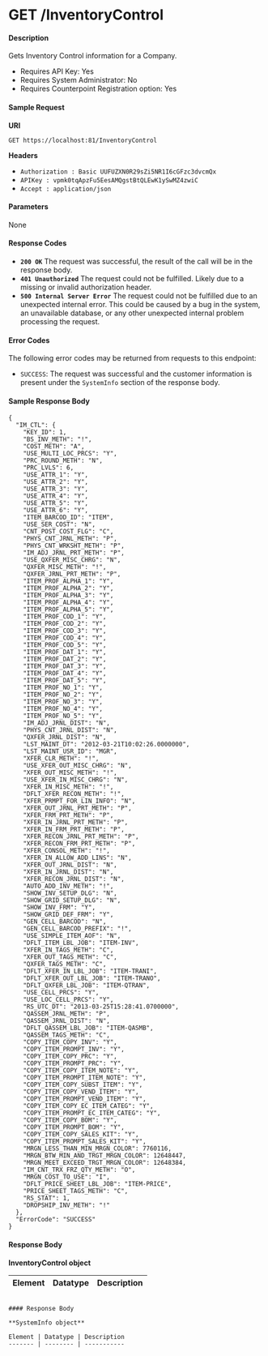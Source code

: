 
# GET /InventoryControl

#### Description
Gets Inventory Control information for a Company.

- Requires API Key: Yes
- Requires System Administrator: No
- Requires Counterpoint Registration option: Yes

#### Sample Request

**URI**

`GET https://localhost:81/InventoryControl`

**Headers**
- `Authorization : Basic UUFUZXN0R29sZi5NR1I6cGFzc3dvcmQx`
- `APIKey : vpmk0tqApzFu5EesAMQgstBtQLEwK1ySwMZ4zwiC`
- `Accept : application/json`

#### Parameters
None

#### Response Codes
- **<code>200 OK</code>** The request was successful, the result of the call will be in the response body.
- **<code>401 Unauthorized</code>** The request could not be fulfilled. Likely due to a missing or invalid authorization header.
- **<code>500 Internal Server Error</code>** The request could not be fulfilled due to an unexpected internal error. This could be caused by a bug in the system, an unavailable database, or any other unexpected internal problem processing the request.
 
#### Error Codes
The following error codes may be returned from requests to this endpoint:
- `SUCCESS`: The request was successful and the customer information is present under the `SystemInfo` section of the response body.


#### Sample Response Body
```
{
  "IM_CTL": {
    "KEY_ID": 1,
    "BS_INV_METH": "!",
    "COST_METH": "A",
    "USE_MULTI_LOC_PRCS": "Y",
    "PRC_ROUND_METH": "N",
    "PRC_LVLS": 6,
    "USE_ATTR_1": "Y",
    "USE_ATTR_2": "Y",
    "USE_ATTR_3": "Y",
    "USE_ATTR_4": "Y",
    "USE_ATTR_5": "Y",
    "USE_ATTR_6": "Y",
    "ITEM_BARCOD_ID": "ITEM",
    "USE_SER_COST": "N",
    "CNT_POST_COST_FLG": "C",
    "PHYS_CNT_JRNL_METH": "P",
    "PHYS_CNT_WRKSHT_METH": "P",
    "IM_ADJ_JRNL_PRT_METH": "P",
    "USE_QXFER_MISC_CHRG": "N",
    "QXFER_MISC_METH": "!",
    "QXFER_JRNL_PRT_METH": "P",
    "ITEM_PROF_ALPHA_1": "Y",
    "ITEM_PROF_ALPHA_2": "Y",
    "ITEM_PROF_ALPHA_3": "Y",
    "ITEM_PROF_ALPHA_4": "Y",
    "ITEM_PROF_ALPHA_5": "Y",
    "ITEM_PROF_COD_1": "Y",
    "ITEM_PROF_COD_2": "Y",
    "ITEM_PROF_COD_3": "Y",
    "ITEM_PROF_COD_4": "Y",
    "ITEM_PROF_COD_5": "Y",
    "ITEM_PROF_DAT_1": "Y",
    "ITEM_PROF_DAT_2": "Y",
    "ITEM_PROF_DAT_3": "Y",
    "ITEM_PROF_DAT_4": "Y",
    "ITEM_PROF_DAT_5": "Y",
    "ITEM_PROF_NO_1": "Y",
    "ITEM_PROF_NO_2": "Y",
    "ITEM_PROF_NO_3": "Y",
    "ITEM_PROF_NO_4": "Y",
    "ITEM_PROF_NO_5": "Y",
    "IM_ADJ_JRNL_DIST": "N",
    "PHYS_CNT_JRNL_DIST": "N",
    "QXFER_JRNL_DIST": "N",
    "LST_MAINT_DT": "2012-03-21T10:02:26.0000000",
    "LST_MAINT_USR_ID": "MGR",
    "XFER_CLR_METH": "!",
    "USE_XFER_OUT_MISC_CHRG": "N",
    "XFER_OUT_MISC_METH": "!",
    "USE_XFER_IN_MISC_CHRG": "N",
    "XFER_IN_MISC_METH": "!",
    "DFLT_XFER_RECON_METH": "!",
    "XFER_PRMPT_FOR_LIN_INFO": "N",
    "XFER_OUT_JRNL_PRT_METH": "P",
    "XFER_FRM_PRT_METH": "P",
    "XFER_IN_JRNL_PRT_METH": "P",
    "XFER_IN_FRM_PRT_METH": "P",
    "XFER_RECON_JRNL_PRT_METH": "P",
    "XFER_RECON_FRM_PRT_METH": "P",
    "XFER_CONSOL_METH": "!",
    "XFER_IN_ALLOW_ADD_LINS": "N",
    "XFER_OUT_JRNL_DIST": "N",
    "XFER_IN_JRNL_DIST": "N",
    "XFER_RECON_JRNL_DIST": "N",
    "AUTO_ADD_INV_METH": "!",
    "SHOW_INV_SETUP_DLG": "N",
    "SHOW_GRID_SETUP_DLG": "N",
    "SHOW_INV_FRM": "Y",
    "SHOW_GRID_DEF_FRM": "Y",
    "GEN_CELL_BARCOD": "N",
    "GEN_CELL_BARCOD_PREFIX": "!",
    "USE_SIMPLE_ITEM_AOF": "N",
    "DFLT_ITEM_LBL_JOB": "ITEM-INV",
    "XFER_IN_TAGS_METH": "C",
    "XFER_OUT_TAGS_METH": "C",
    "QXFER_TAGS_METH": "C",
    "DFLT_XFER_IN_LBL_JOB": "ITEM-TRANI",
    "DFLT_XFER_OUT_LBL_JOB": "ITEM-TRANO",
    "DFLT_QXFER_LBL_JOB": "ITEM-QTRAN",
    "USE_CELL_PRCS": "Y",
    "USE_LOC_CELL_PRCS": "Y",
    "RS_UTC_DT": "2013-03-25T15:28:41.0700000",
    "QASSEM_JRNL_METH": "P",
    "QASSEM_JRNL_DIST": "N",
    "DFLT_QASSEM_LBL_JOB": "ITEM-QASMB",
    "QASSEM_TAGS_METH": "C",
    "COPY_ITEM_COPY_INV": "Y",
    "COPY_ITEM_PROMPT_INV": "Y",
    "COPY_ITEM_COPY_PRC": "Y",
    "COPY_ITEM_PROMPT_PRC": "Y",
    "COPY_ITEM_COPY_ITEM_NOTE": "Y",
    "COPY_ITEM_PROMPT_ITEM_NOTE": "Y",
    "COPY_ITEM_COPY_SUBST_ITEM": "Y",
    "COPY_ITEM_COPY_VEND_ITEM": "Y",
    "COPY_ITEM_PROMPT_VEND_ITEM": "Y",
    "COPY_ITEM_COPY_EC_ITEM_CATEG": "Y",
    "COPY_ITEM_PROMPT_EC_ITEM_CATEG": "Y",
    "COPY_ITEM_COPY_BOM": "Y",
    "COPY_ITEM_PROMPT_BOM": "Y",
    "COPY_ITEM_COPY_SALES_KIT": "Y",
    "COPY_ITEM_PROMPT_SALES_KIT": "Y",
    "MRGN_LESS_THAN_MIN_MRGN_COLOR": 7760116,
    "MRGN_BTW_MIN_AND_TRGT_MRGN_COLOR": 12648447,
    "MRGN_MEET_EXCEED_TRGT_MRGN_COLOR": 12648384,
    "IM_CNT_TRX_FRZ_QTY_METH": "O",
    "MRGN_COST_TO_USE": "I",
    "DFLT_PRICE_SHEET_LBL_JOB": "ITEM-PRICE",
    "PRICE_SHEET_TAGS_METH": "C",
    "RS_STAT": 1,
    "DROPSHIP_INV_METH": "!"
  },
  "ErrorCode": "SUCCESS"
}
```

#### Response Body

**InventoryControl object**

Element | Datatype | Description
------- | -------- | -----------




```

#### Response Body

**SystemInfo object**

Element | Datatype | Description
------- | -------- | -----------



